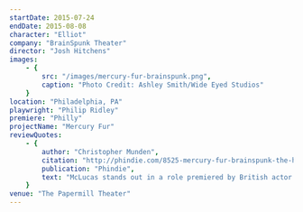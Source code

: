 ```yaml
---
startDate: 2015-07-24
endDate: 2015-08-08
character: "Elliot"
company: "BrainSpunk Theater"
director: "Josh Hitchens"
images: 
    - {
        src: "/images/mercury-fur-brainspunk.png",
        caption: "Photo Credit: Ashley Smith/Wide Eyed Studios"
    }
location: "Philadelphia, PA"
playwright: "Philip Ridley"
premiere: "Philly"
projectName: "Mercury Fur"
reviewQuotes:
    - {
        author: "Christopher Munden",
        citation: "http://phindie.com/8525-mercury-fur-brainspunk-the-hills-are-alive-with-the-sound-of-post-apocalyptic-horror/",
        publication: "Phindie",
        text: "McLucas stands out in a role premiered by British actor Ben Whishaw, displaying some of that now-famous actor’s charm and depth."
    }
venue: "The Papermill Theater"
---
```

